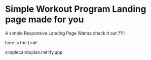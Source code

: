 
  # Simple Workout Program Landing page made for you

 A simple Responsive Landing Page 
 Wanna check it out ??!! 


here is the Link!

simplecardioplan.netlify.app


